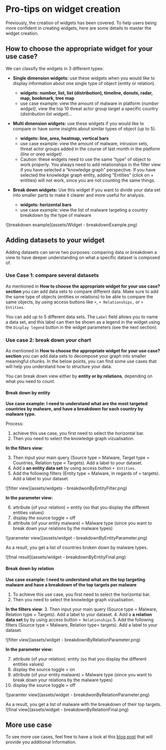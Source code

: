 # Pro-tips on widget creation

Previously, the creation of widgets has been covered. To help users being more confident in creating widgets, here are some details to master the widget creation.

## How to choose the appropriate widget for your use case?

We can classify the widgets in 3 different types:

- **Single dimension widgets:** use these widgets when you would like to display information about one single type of object (entity or relation).
    - **widgets: number, list, list (distribution), timeline, donuts, radar, map, bookmark, tree map**
    - use case example: view the amount of malware in platform (*number widget)*, view the top 10 threat actor group target a specific country (*distribution list widget*)…

- **Multi dimension widgets:** use these widgets if you would like to compare or have some insights about similar types of object (up to 5).
    - **widgets: line, area, heatmap, vertical bars**
    - use case example: view the amount of malware, intrusion sets, threat actor groups added in the course of last month in the platform (*line or area widget)*
    - Caution: these widgets need to use the same “type” of object to work properly. You always need to add relationships in the filter view if you have selected a “knowledge graph” perspective. If you have selected the knowledge graph entity, adding “Entities” (click on + entities) will not work, since you are not counting the same things.

- **Break down widgets:** Use this widget if you want to divide your data set into smaller parts to make it clearer and more useful for analysis.
    - **widgets: horizontal bars**
    - use case example: view the list of malware targeting a country breakdown by the type of malware

![breakdown example](assets/Widget - breakdownExample.png)

## Adding datasets to your widget

Adding datasets can serve two purposes: comparing data or breakdown a view to have deeper understanding on what a specific dataset is composed of. 

### Use Case 1: compare several datasets

As mentioned in **How to choose the appropriate widget for your use case? section** you can add data sets to compare different data. Make sure to add the same type of objects (entities or relations) to be able to compare the same objects, by using access buttons like `+`, `+ Relationships,` or `+ Entities`.

You can add up to 5 different data sets.  The `Label` field allows you to name a data set, and this label can then be shown as a legend in the widget using the `Display legend` button in the widget parameters (see the next section).

### Use case 2: break down your chart

As mentioned in **How to choose the appropriate widget for your use case? section** you can add data sets to decompose your graph into smaller meaningful chunks. 
In the below points, you can find some use cases that will help you understand how to structure your data.

You can break down view either by **entity or by relations**, depending on what you need to count.

#### Break down by entity
**Use case example: I need to understand what are the most targeted countries by malware, and have a breakdown for each country by malware type.**

Process:
1.  achieve this use case, you first need to select the horizontal bar.
2. Then you need to select the knowledge graph vizualisation.

**In the filters view**:

3. Then input your main query (Source type = Malware, Target type = Countries, Relation type = Targets). Add a label to your dataset. 
4. Add a **an entity data set** by using access button `+ Entities`.
5. Add the following filters (Entity type = Malware, In regards of = targets). Add a label to your dataset.

![filter view](assets/widgets - breakdwonByEntityFilter.png)

**In the parameter view:**

6. attribute (of your relation) = entity (so that you display the different entities values)
7. display the source toggle = off
8. attribute (of your entity malware) = Malware type (since you want to break down your relations by the malware types)

![parameter view](assets/widget - breakdownByEntityParameter.png)

As a result, you get a list of countries broken down by malware types.

![final result](assets/widget - breakdownByEntityFinal.png)

#### Break down by relation

**Use case example: I need to understand what are the top targeting malware and have a breakdown of the top targets per malware**

1. To achieve this use case, you first need to select the horizontal bar.
2. Then you need to select the knowledge graph vizualisation.

**In the filters view**:
3. Then input your main query (Source type = Malware, Relation type = Targets). Add a label to your dataset. 
4. Add a **a relation data set** by  by using access button  `+ Relationships`
5. Add the following filters (Source type = Malware, Relation type= targets). Add a label to your dataset.

![filter view](assets/widget - breakdownByRelationParameter.png)

**In the parameter view:**

7. attribute (of your relation): entity (so that you display the different entities values)
8. display the source toggle = on
9. attribute (of your entity malware) = Malware type (since you want to break down your relations by the malware types)
10. display the source toggle = off

![paramter view](assets/widget - breakdwonByRelationParameter.png)

As a result, you get a list of malware with the breakdown of their top targets.
![final view](assets/widget - breakdownByRelationFinal.png)

## More use case
To see more use cases, feel free to have a look at this [blog post](https://blog.filigran.io/new-octi-dashboards-the-first-graph-dashboarding-engine-for-the-stix-model-406e4eb5842a) that will provide you additional information.